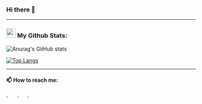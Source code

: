 ### Hi there 👋    

---

### <img src='https://media1.giphy.com/media/du3J3cXyzhj75IOgvA/giphy.gif?cid=ecf05e47x2g034i9pzwtzzsd3xgg2w9nr94t4tflbbgo3008&rid=giphy.gif' width='25' /> My Github Stats:



![Anurag's GitHub stats](https://github-readme-stats.vercel.app/api?username=anasmak04&show_icons=true&theme=radical)


[![Top Langs](https://github-readme-stats.vercel.app/api/top-langs/?username=anasmak04&layout=compact&hide=Boo,Moocode)](https://github.com/anuraghazra/github-readme-stats)


 
 ---


 #### 📫 How to reach me:
  
[<img src="https://github.com/sciencepal/sciencepal/blob/master/assets/discord-round.svg" width="3.5%"/>](https://discord.gg/anasM#7306)  &nbsp; [<img src="https://img.icons8.com/color/48/000000/twitter.png" width="3.5%"/>](https://twitter.com/anaselmakhlouf3)&nbsp; <a href="anasdev8@gmail.com"> <img src="https://img.icons8.com/fluent/48/000000/gmail.png" width="3.5%"/> </a>


